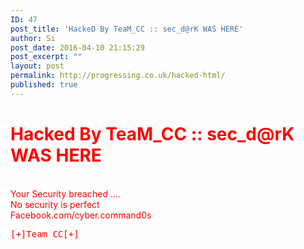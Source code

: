 ```yaml
---
ID: 47
post_title: 'HackeD By TeaM_CC :: sec_d@rK WAS HERE'
author: Si
post_date: 2016-04-10 21:15:29
post_excerpt: ""
layout: post
permalink: http://progressing.co.uk/hacked-html/
published: true
---
```

<h1><font color="red">Hacked By TeaM_CC :: sec_d@rK WAS HERE</h1><br>Your Security breached ....<br>No security is perfect<br>Facebook.com/cyber.command0s<br><pre>[+]Team_CC[+]</pre>